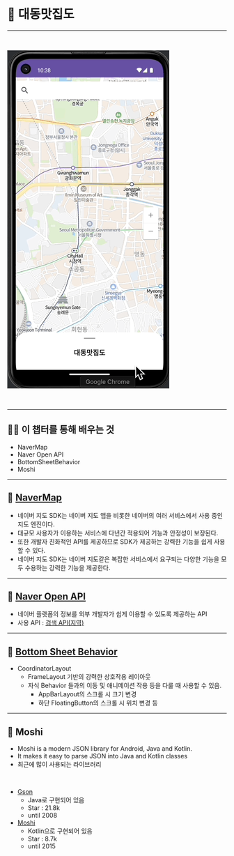 # 📢 대동맛집도

---

<br>

![](result.gif)

<br>

---
## 💪🏻 이 챕터를 통해 배우는 것
- NaverMap
- Naver Open API
- BottomSheetBehavior
- Moshi

---
## 📌 [NaverMap](https://navermaps.github.io/android-map-sdk/guide-ko/1.html)
- 네이버 지도 SDK는 네이버 지도 앱을 비롯한 네이버의 여러 서비스에서 사용 중인 지도 엔진이다.
- 대규모 사용자가 이용하는 서비스에 다년간 적용되어 기능과 안정성이 보장된다.
- 또한 개발자 친화적인 API를 제공하므로 SDK가 제공하는 강력한 기능을 쉽게 사용할 수 있다.
- 네이버 지도 SDK는 네이버 지도같은 복잡한 서비스에서 요구되는 다양한 기능을 모두 수용하는 강력한 기능을 제공한다.

---
## 📌 [Naver Open API](https://developers.naver.com/docs/common/openapiguide/)
- 네이버 플랫폼의 정보를 외부 개발자가 쉽게 이용할 수 있도록 제공하는 API
- 사용 API : [검색 API(지역)](https://developers.naver.com/docs/serviceapi/search/local/local.md#%EC%A7%80%EC%97%AD)

---
## 📌 [Bottom Sheet Behavior](https://m2.material.io/develop/android/components/bottom-sheet-dialog-fragment)
- CoordinatorLayout
  - FrameLayout 기반의 강력한 상호작용 레이아웃
  - 자식 Behavior 들과의 이동 및 애니메이션 작용 등을 다룰 때 사용할 수 있음.
    - AppBarLayout의 스크롤 시 크기 변경
    - 하단 FloatingButton의 스크롤 시 위치 변경 등

---
## 📌 Moshi
- Moshi is a modern JSON library for Android, Java and Kotlin.
- It makes it easy to parse JSON into Java and Kotlin classes
- 최근에 많이 사용되는 라이브러리

<br>

- [Gson](https://github.com/google/gson)
  - Java로 구현되어 있음
  - Star : 21.8k
  - until 2008
- [Moshi](https://github.com/square/moshi)
  - Kotlin으로 구현되어 있음
  - Star : 8.7k
  - until 2015